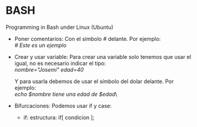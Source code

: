 # BASH
Programming in Bash under Linux (Ubuntu)

- Poner comentarios: Con el símbolo # delante. Por ejemplo:\
  _\# Este es un ejemplo_
  
  
- Crear y usar variable: Para crear una variable solo tenemos que usar el igual, no es necesario indicar el tipo:\
  _nombre="Josemi"_
  _edad=40_

  Y para usarla debemos de usar el símbolo del dolar delante. Por ejemplo:\
  _echo $nombre tiene una edad de $edad_\

- Bifurcaciones: Podemos usar if y case:
  - if: estructura:
    if\[ condicion ];   

